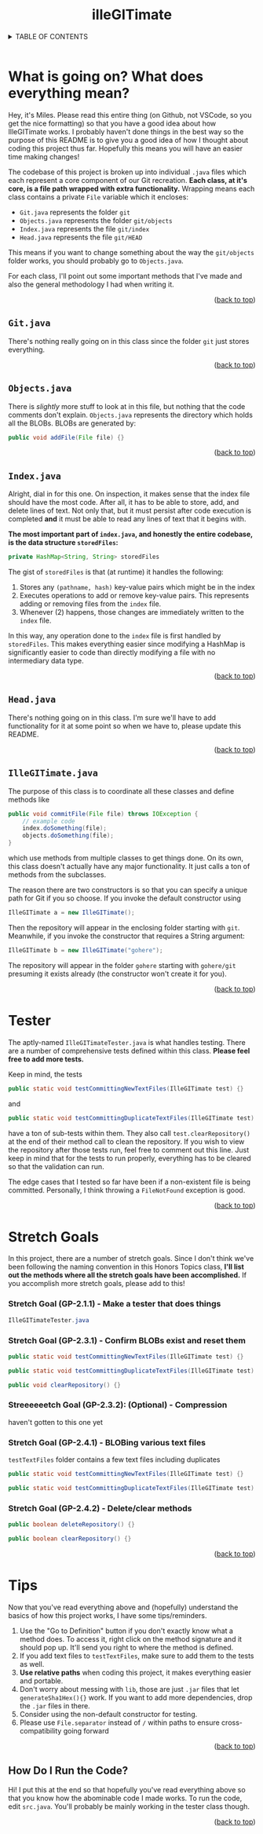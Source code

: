 <!-- Improved compatibility of back to top link: See: https://github.com/othneildrew/Best-README-Template/pull/73 -->

<a id="readme-top"></a>

<!--
*** Thanks for checking out the Best-README-Template. If you have a suggestion
*** that would make this better, please fork the repo and create a pull request
*** or simply open an issue with the tag "enhancement".
*** Don't forget to give the project a star!
*** Thanks again! Now go create something AMAZING! :D
-->

<!-- PROJECT LOGO -->
<br />
<div align="center">

  <h1 align="center">illeGITimate</h1>

</div> 

<!-- TABLE OF CONTENTS -->
<details>
  <summary>TABLE OF CONTENTS</summary>
  <ol>
    <li>
      <a href="#what-is-going-on-what-does-everything-mean">What is going on? What does everything mean?
      </a>
      <ul>
        <li><a href="#gitjava">Git.java</a></li>
        <li><a href="#objectsjava">Objects.java</a></li>
        <li><a href="#indexjava">Index.java</a></li>
        <li><a href="#headjava">Head.java</a></li>
        <li><a href="#illegitimatejava">IlleGITimate.java</a></li>
      </ul>
    </li>
    <li><a href="#tester">Tester</a></li>
    <li>
      <a href="#stretch-goals">Stretch Goals</a>
    </li>
    <li><a href="#tips">Tips</a></li>
    <li><a href="#how-do-i-run-the-code">How do I run the code?</a></li>
  </ol>
</details>

<br>

<!-- ABOUT THE PROJECT -->

# What is going on? What does everything mean?

Hey, it's Miles. Please read this entire thing (on Github, not VSCode, so you get the nice formatting) so that you have a good idea about how IlleGITimate works. I probably haven't done things in the best way so the purpose of this README is to give you a good idea of how I thought about coding this project thus far. Hopefully this means you will have an easier time making changes! 

The codebase of this project is broken up into individual `.java` files which each represent a core component of our Git recreation. **Each class, at it's core, is a file path wrapped with extra functionality.** Wrapping means each class contains a private `File` variable which it encloses:

- `Git.java` represents the folder `git`
- `Objects.java` represents the folder `git/objects`
- `Index.java` represents the file `git/index`
- `Head.java` represents the file `git/HEAD`

This means if you want to change something about the way the `git/objects` folder works, you should probably go to `Objects.java`. 

For each class, I'll point out some important methods that I've made and also the general methodology I had when writing it. 

<p align="right">(<a href="#readme-top">back to top</a>)</p>

## ```Git.java```

There's nothing really going on in this class since the folder `git` just stores everything.

<p align="right">(<a href="#readme-top">back to top</a>)</p>

## ```Objects.java```

There is *slightly* more stuff to look at in this file, but nothing that the code comments don't explain. `Objects.java` represents the directory which holds all the BLOBs. BLOBs are generated by: 
```java 
public void addFile(File file) {}
```
<p align="right">(<a href="#readme-top">back to top</a>)</p>

## ```Index.java```

Alright, dial in for this one. On inspection, it makes sense that the index file should have the most code. After all, it has to be able to store, add, and delete lines of text. Not only that, but it must persist after code execution is completed **and** it must be able to read any lines of text that it begins with.

**The most important part of `index.java`, and honestly the entire codebase, is the data structure `storedFiles`:**

```java
private HashMap<String, String> storedFiles
```

The gist of `storedFiles` is that (at runtime) it handles the following:
1. Stores any `(pathname, hash)` key-value pairs which might be in the index
2. Executes operations to add or remove key-value pairs. This represents adding or removing files from the `index` file.
3. Whenever (2) happens, those changes are immediately written to the `index` file.

In this way, any operation done to the `index` file is first handled by `storedFiles`. This makes everything easier since modifying a HashMap is significantly easier to code than directly modifying a file with no intermediary data type. 

<p align="right">(<a href="#readme-top">back to top</a>)</p>

## ```Head.java```

There's nothing going on in this class. I'm sure we'll have to add functionality for it at some point so when we have to, please update this README.

<p align="right">(<a href="#readme-top">back to top</a>)</p>

## ```IlleGITimate.java```

The purpose of this class is to coordinate all these classes and define methods like 

```java
public void commitFile(File file) throws IOException {
    // example code
    index.doSomething(file);
    objects.doSomething(file);
} 
```

which use methods from multiple classes to get things done. On its own, this class doesn't actually have any major functionality. It just calls a ton of methods from the subclasses. 

The reason there are two constructors is so that you can specify a unique path for Git if you so choose. If you invoke the default constructor using 

```java
IlleGITimate a = new IlleGITimate();
```

Then the repository will appear in the enclosing folder starting with `git`. Meanwhile, if you invoke the constructor that requires a String argument:

```java
IlleGITimate b = new IlleGITimate("gohere");
```

The repository will appear in the folder `gohere` starting with `gohere/git` presuming it exists already (the constructor won't create it for you).

<p align="right">(<a href="#readme-top">back to top</a>)</p>

# Tester

The aptly-named `IlleGITimateTester.java` is what handles testing. There are a number of comprehensive tests defined within this class. **Please feel free to add more tests.**

Keep in mind, the tests 

```java 
public static void testCommittingNewTextFiles(IlleGITimate test) {}
```

and 

```java 
public static void testCommittingDuplicateTextFiles(IlleGITimate test) {}
```

have a ton of sub-tests within them. They also call `test.clearRepository()` at the end of their method call to clean the repository. If you wish to view the repository after those tests run, feel free to comment out this line. Just keep in mind that for the tests to run properly, everything has to be cleared so that the validation can run. 

The edge cases that I tested so far have been if a non-existent file is being committed. Personally, I think throwing a `FileNotFound` exception is good.

<p align="right">(<a href="#readme-top">back to top</a>)</p>

# Stretch Goals

In this project, there are a number of stretch goals. Since I don't think we've been following the naming convention in this Honors Topics class, **I'll list out the methods where all the stretch goals have been accomplished.** If you accomplish more stretch goals, please add to this!

### Stretch Goal (GP-2.1.1) - Make a tester that does things
```java
IlleGITimateTester.java
```

### Stretch Goal (GP-2.3.1) - Confirm BLOBs exist and reset them
```java
public static void testCommittingNewTextFiles(IlleGITimate test) {}

public static void testCommittingDuplicateTextFiles(IlleGITimate test) {}
```
```java
public void clearRepository() {}
```

### Streeeeeetch Goal (GP-2.3.2): (Optional) - Compression

haven't gotten to this one yet

### Stretch Goal (GP-2.4.1) - BLOBing various text files
```testTextFiles``` folder contains a few text files including duplicates
```java
public static void testCommittingNewTextFiles(IlleGITimate test) {}

public static void testCommittingDuplicateTextFiles(IlleGITimate test) {}
```
### Stretch Goal (GP-2.4.2) - Delete/clear methods
```java
public boolean deleteRepository() {}

public boolean clearRepository() {}
```

<p align="right">(<a href="#readme-top">back to top</a>)</p>

# Tips

Now that you've read everything above and (hopefully) understand the basics of how this project works, I have some tips/reminders.

1. Use the "Go to Definition" button if you don't exactly know what a method does. To access it, right click on the method signature and it should pop up. It'll send you right to where the method is defined.
2. If you add text files to `testTextFiles`, make sure to add them to the tests as well. 
3. **Use relative paths** when coding this project, it makes everything easier and portable.
4. Don't worry about messing with `lib`, those are just `.jar` files that let `generateSha1Hex(){}` work. If you want to add more dependencies, drop the `.jar` files in there.
5. Consider using the non-default constructor for testing.
6. Please use `File.separator` instead of `/` within paths to ensure cross-compatibility going forward

<p align="right">(<a href="#readme-top">back to top</a>)</p>

## How Do I Run the Code?

Hi! I put this at the end so that hopefully you've read everything above so that you know how the abominable code I made works. To run the code, edit ```src.java```. You'll probably be mainly working in the tester class though.

<p align="right">(<a href="#readme-top">back to top</a>)</p>
